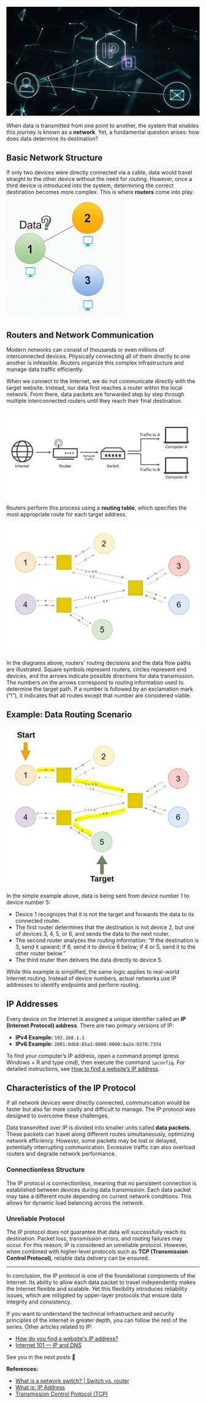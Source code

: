 ![internet](/img/ip-2.png)

When data is transmitted from one point to another, the system that enables this journey is known as a **network**. Yet, a fundamental question arises: how does data determine its destination?

## Basic Network Structure

If only two devices were directly connected via a cable, data would travel straight to the other device without the need for routing. However, once a third device is introduced into the system, determining the correct destination becomes more complex. This is where **routers** come into play.

![internet](/img/data.png)

## Routers and Network Communication

Modern networks can consist of thousands or even millions of interconnected devices. Physically connecting all of them directly to one another is infeasible. Routers organize this complex infrastructure and manage data traffic efficiently.

When we connect to the Internet, we do not communicate directly with the target website. Instead, our data first reaches a router within the local network. From there, data packets are forwarded step by step through multiple interconnected routers until they reach their final destination.

![internet](/img/internet-broadcasting.png)

Routers perform this process using a **routing table**, which specifies the most appropriate route for each target address.

![internet](/img/routing.png)

In the diagrams above, routers’ routing decisions and the data flow paths are illustrated. Square symbols represent routers, circles represent end devices, and the arrows indicate possible directions for data transmission. The numbers on the arrows correspond to routing information used to determine the target path. If a number is followed by an exclamation mark (“!”), it indicates that all routes except that number are considered viable.

## Example: Data Routing Scenario

![internet](/img/routing-1-en.png)

In the simple example above, data is being sent from device number 1 to device number 5:

- Device 1 recognizes that it is not the target and forwards the data to its connected router.
- The first router determines that the destination is not device 2, but one of devices 3, 4, 5, or 6, and sends the data to the next router.
- The second router analyzes the routing information: “If the destination is 3, send it upward; if 6, send it to device 6 below; if 4 or 5, send it to the other router below.”
- The third router then delivers the data directly to device 5.

While this example is simplified, the same logic applies to real-world Internet routing. Instead of device numbers, actual networks use IP addresses to identify endpoints and perform routing.

## IP Addresses

Every device on the Internet is assigned a unique identifier called an **IP (Internet Protocol) address**. There are two primary versions of IP:

- **IPv4 Example:** `192.168.1.1`
- **IPv6 Example:** `2001:0db8:85a3:0000:0000:8a2e:0370:7334`

To find your computer’s IP address, open a command prompt (press Windows + R and type cmd), then execute the command `ipconfig`. For detailed instructions, see [How to find a website’s IP address](https://aysedemirel.github.io/article/how-find-website-ip).

## Characteristics of the IP Protocol

If all network devices were directly connected, communication would be faster but also far more costly and difficult to manage. The IP protocol was designed to overcome these challenges.

Data transmitted over IP is divided into smaller units called **data packets**. These packets can travel along different routes simultaneously, optimizing network efficiency. However, some packets may be lost or delayed, potentially interrupting communication. Excessive traffic can also overload routers and degrade network performance.

### Connectionless Structure

The IP protocol is connectionless, meaning that no persistent connection is established between devices during data transmission. Each data packet may take a different route depending on current network conditions. This allows for dynamic load balancing across the network.

### Unreliable Protocol

The IP protocol does not guarantee that data will successfully reach its destination. Packet loss, transmission errors, and routing failures may occur. For this reason, IP is considered an unreliable protocol. However, when combined with higher-level protocols such as **TCP (Transmission Control Protocol)**, reliable data delivery can be ensured.

---

In conclusion, the IP protocol is one of the foundational components of the Internet. Its ability to allow each data packet to travel independently makes the Internet flexible and scalable. Yet this flexibility introduces reliability issues, which are mitigated by upper-layer protocols that ensure data integrity and consistency.

If you want to understand the technical infrastructure and security principles of the internet in greater depth, you can follow the rest of the series. Other articles related to IP:

- [How do you find a website's IP address?](https://aysedemirel.github.io/article/how-find-website-ip)
- [Internet 101 — IP and DNS](https://aysedemirel.github.io/article/ip-dns)

See you in the next posts 👋

**References:**

- [What is a network switch? | Switch vs. router](https://www.cloudflare.com/learning/network-layer/what-is-a-network-switch/)
- [What is: IP Address](https://www.wpbeginner.com/glossary/ip-address/)
- [Transmission Control Protocol (TCP)](https://www.tutorialspoint.com/internet_technologies/internet_protocols.htm)
